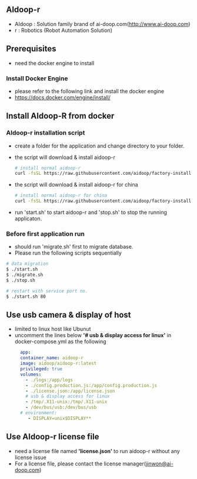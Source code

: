 ## AIdoop-r

- AIdoop : Solution family brand of ai-doop.com(http://www.ai-doop.com)
- r : Robotics (Robot Automation Solution)

## Prerequisites

- need the docker engine to install 
### Install Docker Engine
- please refer to the following link and install the docker engine
- https://docs.docker.com/engine/install/


## Install AIdoop-R from docker

### AIdoop-r installation script

- create a folder for the application and change directory to your folder.
- the script will download & install aidoop-r

  ```bash
  # install normal aidoop-r 
  curl -fsSL https://raw.githubusercontent.com/aidoop/factory-install/master/aidoop-r/install.sh | bash -s
  ```
- the script will download & install aidoop-r for china

  ```bash
  # install normal aidoop-r for china
  curl -fsSL https://raw.githubusercontent.com/aidoop/factory-install/master/aidoop-r/install-cn.sh | bash -s
  ```
- run 'start.sh' to start aidoop-r and 'stop.sh' to stop the running applicaton.

### Before first application run
- should run 'migrate.sh' first to migrate database.
- Please run the following scripts sequentially

```bash
# data migration
$ ./start.sh
$ ./migrate.sh
$ ./stop.sh

# restart with service port no.  
$ ./start.sh 80
```

## Use usb camera & display of host

- limited to linux host like Ubunut
- uncomment the lines below **'# usb & display access for linux'** in docker-compose.yml as the following
  ```yml
    app:
    container_name: aidoop-r
    image: aidoop/aidoop-r:latest
    privileged: true
    volumes:
      - ./logs:/app/logs
      - ./config.production.js:/app/config.production.js
      - ./license.json:/app/license.json
      # usb & display access for linux
      - /tmp/.X11-unix:/tmp/.X11-unix
      - /dev/bus/usb:/dev/bus/usb
    # environment:
       - DISPLAY=unix$DISPLAY**
  ```


## Use AIdoop-r license file

- need a license file named **'license.json'** to run aidoop-r without any license issue
- For a license file, please contact the license manager(jinwon@ai-doop.com)
